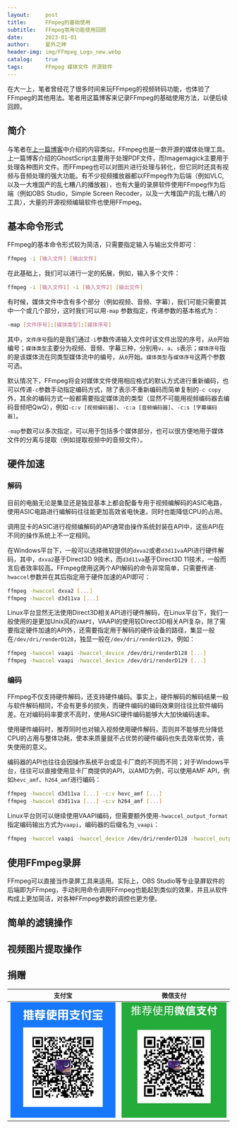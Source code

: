 ```yaml
---
layout:     post
title:      FFmpeg的基础使用
subtitle:   FFmpeg常用功能使用回顾
date:       2023-01-01
author:     星外之神
header-img: img/FFmpeg_Logo_new.webp
catalog:    true
tags:       FFmpeg 媒体文件 开源软件
---
```


在大一上，笔者曾经花了很多时间来玩FFmpeg的视频转码功能，也体验了FFmpeg的其他用法。笔者用这篇博客来记录FFmpeg的基础使用方法，以便后续回顾。

## 简介

与笔者在[上一篇博客](/2022/12/24/PDF处理工具的使用/)中介绍的内容类似，FFmpeg也是一款开源的媒体处理工具。上一篇博客介绍的GhostScript主要用于处理PDF文件，而Imagemagick主要用于处理各种图片文件。而FFmpeg也可以对图片进行处理与转化，但它同时还具有视频与音频处理的强大功能。有不少视频播放器都以FFmpeg作为后端（例如VLC,以及一大堆国产的乱七糟八的播放器），也有大量的录屏软件使用FFmpeg作为后端（例如OBS Studio，Simple Screen Recoder，以及一大堆国产的乱七糟八的工具），大量的开源视频编辑软件也使用FFmpeg。

## 基本命令形式

FFmpeg的基本命令形式较为简洁，只需要指定输入与输出文件即可：
```bash
ffmpeg -i [输入文件] [输出文件]
```

在此基础上，我们可以进行一定的拓展，例如，输入多个文件：
```bash
ffmpeg -i [输入文件1] -i [输入文件2] [输出文件]
```

有时候，媒体文件中含有多个部分（例如视频、音频、字幕），我们可能只需要其中一个或几个部分，这时我们可以用`-map` 参数指定，传递参数的基本格式为：
```bash
-map [文件序号]:[媒体类型]:[媒体序号]
```

其中，`文件序号`指的是我们通过`-i`参数传递输入文件时该文件出现的序号，从`0`开始编号；`媒体类型`主要分为视频、音频、字幕三种，分别用`v`、`a`、`s`表示；`媒体序号`指的是该媒体流在同类型媒体流中的编号，从`0`开始。`媒体类型`与`媒体序号`这两个参数可选。

默认情况下，FFmpeg将会对媒体文件使用相应格式的默认方式进行重新编码，也可以传递`-c`参数手动指定编码方式，除了表示不重新编码而简单复制的`-c copy`外，其余的编码方式一般都需要指定媒体流的类型（显然不可能用视频编码器去编码音频吧QwQ），例如`-c:v [视频编码器]`、`-c:a [音频编码器]`、`-c:s [字幕编码器]`。

`-map`参数可以多次指定，可以用于包括多个媒体部分，也可以很方便地用于媒体文件的分离与提取（例如提取视频中的音频文件）。

## 硬件加速

### 解码

目前的电脑无论是集显还是独显基本上都会配备专用于视频编解码的ASIC电路，使用ASIC电路进行编解码往往能更加高效省电快速，同时也能降低CPU的占用。

调用显卡的ASIC进行视频编解码的API通常由操作系统封装在API中，这些API在不同的操作系统上不一定相同。

在Windows平台下，一般可以选择微软提供的`dxva2`或者`d3d11va`API进行硬件解码，其中，`dxva2`基于Direct3D 9技术，而`d3d11va`基于Direct3D 11技术，一般而言后者效率较高。FFmpeg使用这两个API解码的命令非常简单，只需要传递`-hwaccel`参数并在其后指定用于硬件加速的API即可：
```bash
ffmpeg -hwaccel dxva2 [...]
ffmpeg -hwaccel d3d11va [...]
```

Linux平台显然无法使用Direct3D相关API进行硬件解码，在Linux平台下，我们一般使用的是更加Unix风的`VAAPI`，VAAPI的使用较Direct3D相关API复杂，除了需要指定硬件加速的API外，还需要指定用于解码的硬件设备的路径，集显一般在`/dev/dri/renderD128`，独显一般在`/dev/dri/renderD129`，例如：
```bash
ffmpeg -hwaccel vaapi -hwaccel_device /dev/dri/renderD128 [...]
ffmpeg -hwaccel vaapi -hwaccel_device /dev/dri/renderD129 [...]
```

### 编码

FFmpeg不仅支持硬件解码，还支持硬件编码。事实上，硬件解码的解码结果一般与软件解码相同，不会有更多的损失，而硬件编码的编码效果则往往比软件编码差。在对编码码率要求不高时，使用ASIC硬件编码能够大大加快编码速率。

使用硬件编码时，推荐同时也对输入视频使用硬件解码，否则并不能够充分降低CPU的占用与整体功耗，使本来质量就不占优势的硬件编码也失去效率优势，丧失使用的意义。

编码器的API也往往会因操作系统平台或显卡厂商的不同而不同；对于Windows平台，往往可以直接使用显卡厂商提供的API，以AMD为例，可以使用AMF API，例如`hevc_amf`、`h264_amf`进行编码：
```bash
ffmpeg -hwaccel d3d11va [...] -c:v hevc_amf [...]
ffmpeg -hwaccel d3d11va [...] -c:v h264_amf [...]
```

Linux平台则可以继续使用VAAPI编码，但需要额外使用`-hwaccel_output_format`指定编码输出方式为`vaapi`，编码器的后缀名为`_vaapi`：
```bash
ffmpeg -hwaccel vaapi -hwaccel_device /dev/dri/renderD128 -hwaccel_output_format vaapi [...] -c:v hevc_vaapi [...]
```

## 使用FFmpeg录屏

FFmpeg可以直接当作录屏工具来适用。实际上，OBS Studio等专业录屏软件的后端即为FFmpeg，手动利用命令调用FFmpeg也能起到类似的效果，并且从软件构成上更加简洁，对各种FFmpeg参数的调控也更方便。

## 简单的滤镜操作

## 视频图片提取操作

## 捐赠

|  **支付宝**  |  **微信支付**  |
|  :----:  |  :----:  |
|  [![](/img/donate-alipay.webp)](/img/donate-alipay.webp)  |  [![](/img/donate-wechatpay.webp)](/img/donate-wechatpay.webp)  |
